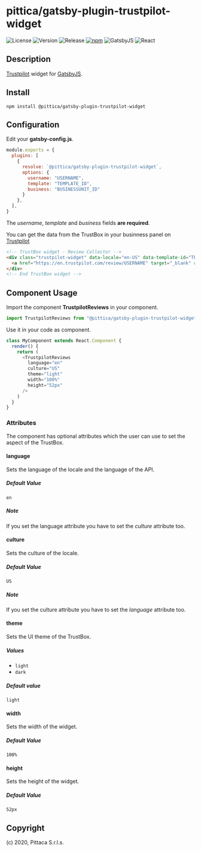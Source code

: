 # pittica/gatsby-plugin-trustpilot-widget

![License](https://img.shields.io/github/license/pittica/gatsby-plugin-trustpilot-widget)
![Version](https://img.shields.io/github/package-json/v/pittica/gatsby-plugin-trustpilot-widget)
![Release](https://img.shields.io/github/v/release/pittica/gatsby-plugin-trustpilot-widget)
[![npm](https://img.shields.io/npm/v/@pittica/gatsby-plugin-trustpilot-widget)](https://www.npmjs.com/package/@pittica/gatsby-plugin-trustpilot-widget)
![GatsbyJS](https://img.shields.io/github/package-json/dependency-version/pittica/gatsby-plugin-trustpilot-widget/gatsby)
![React](https://img.shields.io/github/package-json/dependency-version/pittica/gatsby-plugin-trustpilot-widget/react)

## Description

[Trustpilot](https://www.trustpilot.com/) widget for [GatsbyJS](https://www.gatsbyjs.org/).

## Install

```shell
npm install @pittica/gatsby-plugin-trustpilot-widget
```

## Configuration

Edit your **gatsby-config.js**.

```javascript
module.exports = {
  plugins: [
    {
      resolve: `@pittica/gatsby-plugin-trustpilot-widget`,
      options: {
        username: "USERNAME",
        template: "TEMPLATE_ID",
        business: "BUSINESSUNIT_ID"
      }
    },
  ],
}
```

The _username_, _template_ and _business_ fields **are required**.

You can get the data from the TrustBox in your businness panel on [Trustpilot](https://www.trustpilot.com/)

```HTML
<!-- TrustBox widget - Review Collector -->
<div class="trustpilot-widget" data-locale="en-US" data-template-id="TEMPLATE_ID" data-businessunit-id="BUSINESSUNIT_ID" data-style-height="52px" data-style-width="100%">
  <a href="https://en.trustpilot.com/review/USERNAME" target="_blank" rel="noopener">Trustpilot</a>
</div>
<!-- End TrustBox widget -->
```

## Component Usage

Import the component **TrustpilotReviews** in your component.

```javascript
import TrustpilotReviews from "@pittica/gatsby-plugin-trustpilot-widget"
```

Use it in your code as component.

```javascript
class MyComponent extends React.Component {
  render() {
    return (
      <TrustpilotReviews
        language="en"
        culture="US"
        theme="light"
        width="100%"
        height="52px"
      />
    )
  }
}
```

### Attributes

The component has optional attributes which the user can use to set the aspect of the TrustBox.

#### language

Sets the language of the locale and the language of the API.

##### Default Value
`en`

##### Note
If you set the language attribute you have to set the _culture_ attribute too.

#### culture

Sets the culture of the locale.

##### Default Value
`US`

##### Note
If you set the culture attribute you have to set the _language_ attribute too.

#### theme

Sets the UI theme of the TrustBox.

##### Values
* `light`
* `dark`

##### Default value
`light`

#### width

Sets the width of the widget.

##### Default Value
`100%`

#### height

Sets the height of the widget.

##### Default Value
`52px`

## Copyright

(c) 2020, Pittaca S.r.l.s.
